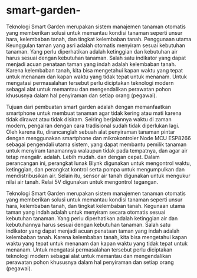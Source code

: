 # smart-garden-

Teknologi Smart Garden merupakan sistem manajemen tanaman otomatis yang memberikan solusi untuk memantau kondisi tanaman seperti unsur hara, kelembaban tanah, dan tingkat kelembaban tanah. Penggunaan utama
Keunggulan taman yang asri adalah otomatis menyiram sesuai kebutuhan tanaman. Yang perlu diperhatikan adalah ketinggian dan kebutuhan air harus sesuai dengan kebutuhan tanaman. Salah satu indikator yang dapat menjadi acuan penataan taman yang indah adalah kelembaban tanah. Karena kelembaban tanah, kita bisa mengetahui kapan waktu yang tepat untuk menanam dan kapan waktu yang tidak tepat untuk menanam. Untuk mengatasi permasalahan tersebut perlu diciptakan teknologi modern sebagai alat untuk memantau dan mengendalikan perawatan pohon khususnya dalam hal penyiraman dan setiap orang (pegawai). 


Tujuan dari pembuatan smart garden adalah dengan memanfaatkan smartphone untuk membuat tanaman agar tidak kering atau mati karena tidak dirawat atau tidak disiram. Seiring berjalannya waktu di zaman modern, pengairan dengan cara tradisional sudah tidak diperlukan lagi. Oleh karena itu, dirancanglah sebuah alat penyiraman tanaman pintar dengan menggunakan smartphone dan mikrokontroler Node MCU ESP8266 sebagai pengendali utama sistem, yang dapat membantu pemilik tanaman untuk menyiram tanamannya walaupun tidak pada tempatnya, dan agar air tetap mengalir. adalah. Lebih mudah. dan dengan cepat. Dalam perancangan ini, perangkat lunak Blynk digunakan untuk mengontrol waktu, ketinggian, dan perangkat kontrol serta pompa untuk mengumpulkan dan mendistribusikan air. Selain itu, sensor air tanah digunakan untuk mengukur nilai air tanah. Relai 5V digunakan untuk mengontrol tegangan.


Teknologi Smart Garden merupakan sistem manajemen tanaman otomatis yang memberikan solusi untuk memantau kondisi tanaman seperti unsur hara, kelembaban tanah, dan tingkat kelembaban tanah. Kegunaan utama taman yang indah adalah untuk menyiram secara otomatis sesuai kebutuhan tanaman. Yang perlu diperhatikan adalah ketinggian air dan kebutuhannya harus sesuai dengan kebutuhan tanaman. Salah satu indikator yang dapat menjadi acuan penataan taman yang indah adalah kelembaban tanah. Karena kelembaban tanah, kita bisa mengetahui kapan waktu yang tepat untuk menanam dan kapan waktu yang tidak tepat untuk menanam. Untuk mengatasi permasalahan tersebut perlu diciptakan teknologi modern sebagai alat untuk memantau dan mengendalikan perawatan pohon khususnya dalam hal penyiraman dan setiap orang (pegawai).
